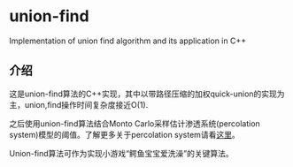 # union-find
 Implementation of union find algorithm and its application in C++ 
 
## 介绍
这是union-find算法的C++实现，其中以带路径压缩的加权quick-union的实现为主，union,find操作时间复杂度接近O(1).  

之后使用union-find算法结合Monto Carlo采样估计渗透系统(percolation system)模型的阈值。了解更多关于percolation system请看[这里](http://coursera.cs.princeton.edu/algs4/assignments/percolation.html)。

Union-find算法可作为实现小游戏“鳄鱼宝宝爱洗澡”的关键算法。
